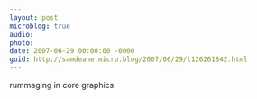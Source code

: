 ```yaml
---
layout: post
microblog: true
audio: 
photo: 
date: 2007-06-29 00:00:00 -0000
guid: http://samdeane.micro.blog/2007/06/29/t126261842.html
---
```

rummaging in core graphics
